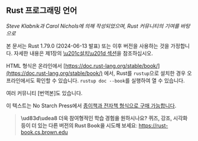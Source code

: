 ## Rust 프로그래밍 언어

*Steve Klabnik과 Carol Nichols에 의해 작성되었으며, Rust 커뮤니티의 기여를 바탕으로*

본 문서는 Rust 1.79.0 (2024-06-13 발표) 또는 이후 버전을 사용하는 것을 가정합니다. 자세한 내용은 제1장의 [\u201c설치\u201d 섹션][install]을 참조하십시오. 

HTML 형식은 온라인에서 [https://doc.rust-lang.org/stable/book/](https://doc.rust-lang.org/stable/book/) 에서, Rust를 `rustup`으로 설치한 경우 오프라인에서도 확인할 수 있습니다. `rustup doc
--book`를 실행하여 열 수 있습니다.

여러 커뮤니티 [번역본]도 있습니다.

이 텍스트는 No Starch Press에서 [종이책과 전자책 형식으로 구매 가능합니다][nsprust].

[install]: ch01-01-installation.html
[editions]: appendix-05-editions.html
[nsprust]: https://nostarch.com/rust-programming-language-2nd-edition
[translations]: appendix-06-translation.html

> **\ud83d\udea8 더욱 참여형적인 학습 경험을 원하시나요? 퀴즈, 강조, 시각화 등이 더 있는 다른 버전의 Rust Book을 시도해 보세요**: <https://rust-book.cs.brown.edu>
